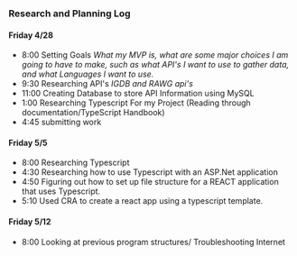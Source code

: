 ### Research and Planning Log
#### Friday 4/28
* 8:00 Setting Goals 
    _What my MVP is, what are some major choices I am going to have to make, such as what API's I want to use to gather data, and what Languages I want to use._
* 9:30 Researching API's
    _IGDB and RAWG api's_
* 11:00 Creating Database to store API Information using MySQL
* 1:00 Researching Typescript For my Project (Reading through documentation/TypeScript Handbook)
* 4:45 submitting work

#### Friday 5/5
* 8:00 Researching Typescript
* 4:30 Researching how to use Typescript with an ASP.Net application
* 4:50 Figuring out how to set up file structure for a REACT application that uses Typescript.
* 5:10 Used CRA to create a react app using a typescript template.

#### Friday 5/12
* 8:00 Looking at previous program structures/ Troubleshooting Internet